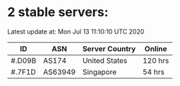 # 2 stable servers:

Latest update at: Mon Jul 13 11:10:10 UTC 2020

| ID | ASN | Server Country | Online |
| -- | --- | -------------- | ------ |
| #.D09B | AS174 | United States | 120 hrs |
| #.7F1D | AS63949 | Singapore | 54 hrs |

